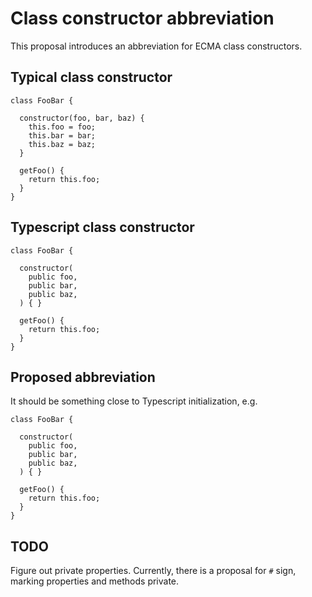 # Class constructor abbreviation
This proposal introduces an abbreviation for ECMA class constructors.

## Typical class constructor
```
class FooBar {

  constructor(foo, bar, baz) {
    this.foo = foo;
    this.bar = bar;
    this.baz = baz;
  }

  getFoo() {
    return this.foo;
  }
}
```

## Typescript class constructor
```
class FooBar {

  constructor(
    public foo,
    public bar,
    public baz,
  ) { }

  getFoo() {
    return this.foo;
  }
}
```

## Proposed abbreviation
It should be something close to Typescript initialization, e.g.
```
class FooBar {

  constructor(
    public foo,
    public bar,
    public baz,
  ) { }

  getFoo() {
    return this.foo;
  }
}
```

## TODO
Figure out private properties. Currently, there is a proposal for `#` sign, marking properties and methods private.
